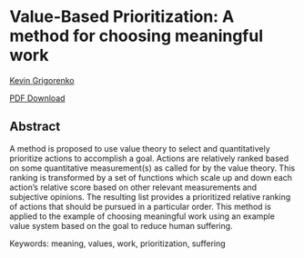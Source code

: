 # Value-Based Prioritization: A method for choosing meaningful work

[Kevin Grigorenko](mailto:kevin@myplaceonline.com)

[PDF Download](https://github.com/freeradical13/ValueBasedPrioritization/raw/master/value_based_prioritization.pdf)

## Abstract

A method is proposed to use value theory to select and quantitatively prioritize actions to accomplish a goal. Actions are relatively ranked based on some quantitative measurement(s) as called for by the value theory. This ranking is transformed by a set of functions which scale up and down each action’s relative score based on other relevant measurements and subjective opinions. The resulting list provides a prioritized relative ranking of actions that should be pursued in a particular order. This method is applied to the example of choosing meaningful work using an example value system based on the goal to reduce human suffering.

Keywords: meaning, values, work, prioritization, suffering

